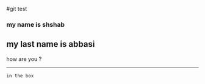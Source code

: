 #git test
### my name is shshab
**my last name is abbasi**
---
how are you ?
___

```
in the box
```
